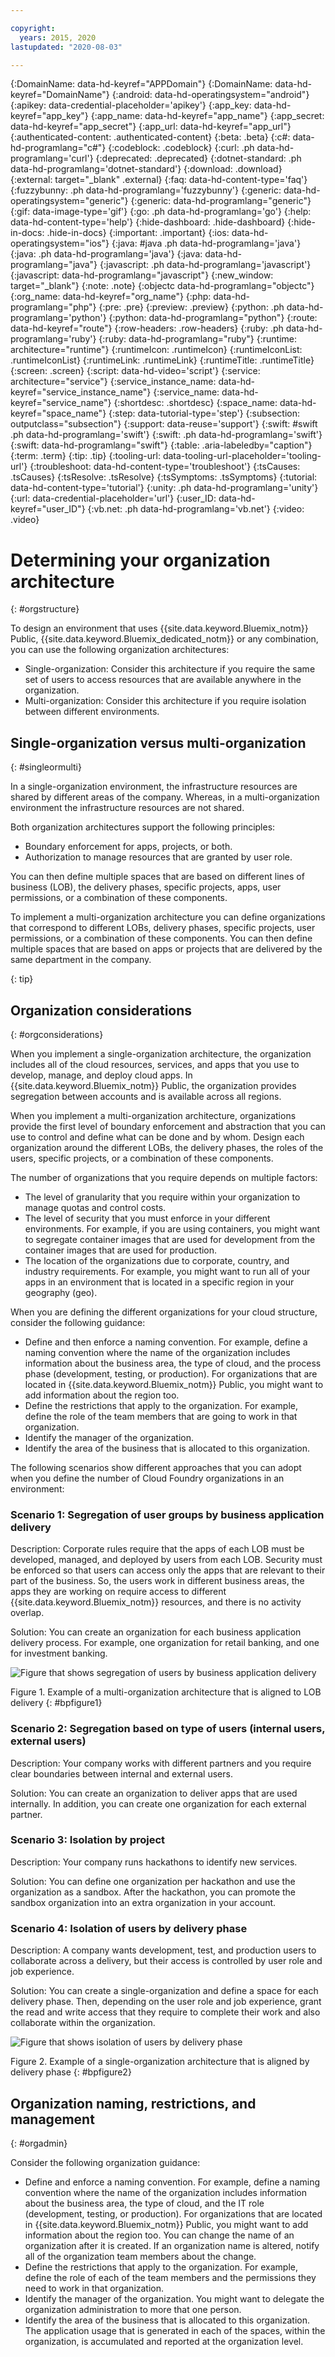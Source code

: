 ```yaml
---

copyright:
  years: 2015, 2020
lastupdated: "2020-08-03"

---
```




{:DomainName: data-hd-keyref="APPDomain"}
{:DomainName: data-hd-keyref="DomainName"}
{:android: data-hd-operatingsystem="android"}
{:apikey: data-credential-placeholder='apikey'}
{:app_key: data-hd-keyref="app_key"}
{:app_name: data-hd-keyref="app_name"}
{:app_secret: data-hd-keyref="app_secret"}
{:app_url: data-hd-keyref="app_url"}
{:authenticated-content: .authenticated-content}
{:beta: .beta}
{:c#: data-hd-programlang="c#"}
{:codeblock: .codeblock}
{:curl: .ph data-hd-programlang='curl'}
{:deprecated: .deprecated}
{:dotnet-standard: .ph data-hd-programlang='dotnet-standard'}
{:download: .download}
{:external: target="_blank" .external}
{:faq: data-hd-content-type='faq'}
{:fuzzybunny: .ph data-hd-programlang='fuzzybunny'}
{:generic: data-hd-operatingsystem="generic"}
{:generic: data-hd-programlang="generic"}
{:gif: data-image-type='gif'}
{:go: .ph data-hd-programlang='go'}
{:help: data-hd-content-type='help'}
{:hide-dashboard: .hide-dashboard}
{:hide-in-docs: .hide-in-docs}
{:important: .important}
{:ios: data-hd-operatingsystem="ios"}
{:java: #java .ph data-hd-programlang='java'}
{:java: .ph data-hd-programlang='java'}
{:java: data-hd-programlang="java"}
{:javascript: .ph data-hd-programlang='javascript'}
{:javascript: data-hd-programlang="javascript"}
{:new_window: target="_blank"}
{:note: .note}
{:objectc data-hd-programlang="objectc"}
{:org_name: data-hd-keyref="org_name"}
{:php: data-hd-programlang="php"}
{:pre: .pre}
{:preview: .preview}
{:python: .ph data-hd-programlang='python'}
{:python: data-hd-programlang="python"}
{:route: data-hd-keyref="route"}
{:row-headers: .row-headers}
{:ruby: .ph data-hd-programlang='ruby'}
{:ruby: data-hd-programlang="ruby"}
{:runtime: architecture="runtime"}
{:runtimeIcon: .runtimeIcon}
{:runtimeIconList: .runtimeIconList}
{:runtimeLink: .runtimeLink}
{:runtimeTitle: .runtimeTitle}
{:screen: .screen}
{:script: data-hd-video='script'}
{:service: architecture="service"}
{:service_instance_name: data-hd-keyref="service_instance_name"}
{:service_name: data-hd-keyref="service_name"}
{:shortdesc: .shortdesc}
{:space_name: data-hd-keyref="space_name"}
{:step: data-tutorial-type='step'}
{:subsection: outputclass="subsection"}
{:support: data-reuse='support'}
{:swift: #swift .ph data-hd-programlang='swift'}
{:swift: .ph data-hd-programlang='swift'}
{:swift: data-hd-programlang="swift"}
{:table: .aria-labeledby="caption"}
{:term: .term}
{:tip: .tip}
{:tooling-url: data-tooling-url-placeholder='tooling-url'}
{:troubleshoot: data-hd-content-type='troubleshoot'}
{:tsCauses: .tsCauses}
{:tsResolve: .tsResolve}
{:tsSymptoms: .tsSymptoms}
{:tutorial: data-hd-content-type='tutorial'}
{:unity: .ph data-hd-programlang='unity'}
{:url: data-credential-placeholder='url'}
{:user_ID: data-hd-keyref="user_ID"}
{:vb.net: .ph data-hd-programlang='vb.net'}
{:video: .video}

# Determining your organization architecture
{: #orgstructure}

<!-- This file is reused in the CF Public subcollection. -->

To design an environment that uses {{site.data.keyword.Bluemix_notm}} Public, {{site.data.keyword.Bluemix_dedicated_notm}} or any combination, you can use the following organization architectures:

* Single-organization: Consider this architecture if you require the same set of users to access resources that are available anywhere in the organization.
* Multi-organization: Consider this architecture if you require isolation between different environments.

## Single-organization versus multi-organization
{: #singleormulti}

In a single-organization environment, the infrastructure resources are shared by different areas of the company. Whereas, in a multi-organization environment the infrastructure resources are not shared.

Both organization architectures support the following principles:

* Boundary enforcement for apps, projects, or both.
* Authorization to manage resources that are granted by user role.

You can then define multiple spaces that are based on different lines of business (LOB), the delivery phases, specific projects, apps, user permissions, or a combination of these components.

To implement a multi-organization architecture you can define organizations that correspond to different LOBs, delivery phases, specific projects, user permissions, or a combination of these components. You can then define multiple spaces that are based on apps or projects that are delivered by the same department in the company.

{: tip}

## Organization considerations
{: #orgconsiderations}

When you implement a single-organization architecture, the organization includes all of the cloud resources, services, and apps that you use to develop, manage, and deploy cloud apps. In {{site.data.keyword.Bluemix_notm}} Public, the organization provides segregation between accounts and is available across all regions.

When you implement a multi-organization architecture, organizations provide the first level of boundary enforcement and abstraction that you can use to control and define what can be done and by whom. Design each organization around the different LOBs, the delivery phases, the roles of the users, specific projects, or a combination of these components.  

The number of organizations that you require depends on multiple factors:

* The level of granularity that you require within your organization to manage quotas and control costs.
* The level of security that you must enforce in your different environments. For example, if you are using containers, you might want to segregate container images that are used for development from the container images that are used for production.
* The location of the organizations due to corporate, country, and industry requirements. For example, you might want to run all of your apps in an environment that is located in a specific region in your geography (geo).

When you are defining the different organizations for your cloud structure, consider the following guidance:

* Define and then enforce a naming convention. For example, define a naming convention where the name of the organization includes information about the business area, the type of cloud, and the process phase (development, testing, or production). For organizations that are located in {{site.data.keyword.Bluemix_notm}} Public, you might want to add information about the region too.
* Define the restrictions that apply to the organization. For example, define the role of the team members that are going to work in that organization.
* Identify the manager of the organization.
* Identify the area of the business that is allocated to this organization.

The following scenarios show different approaches that you can adopt when you define the number of Cloud Foundry organizations in an environment:

### Scenario 1: Segregation of user groups by business application delivery

 Description: Corporate rules require that the apps of each LOB must be developed, managed, and deployed by users from each LOB. Security must be enforced so that users can access only the apps that are relevant to their part of the business. So, the users work in different business areas, the apps they are working on require access to different {{site.data.keyword.Bluemix_notm}} resources, and there is no activity overlap.

  Solution: You can create an organization for each business application delivery process. For example, one organization for retail banking, and one for investment banking.

  ![Figure that shows segregation of users by business application delivery](images/bank_example.svg "Figure that shows segregation of users by business application delivery")

  Figure 1. Example of a multi-organization architecture that is aligned to LOB delivery
{: #bpfigure1}

### Scenario 2: Segregation based on type of users (internal users, external users)

  Description: Your company works with different partners and you require clear boundaries between internal and external users.

  Solution: You can create an organization to deliver apps that are used internally. In addition, you can create one organization for each external partner.

### Scenario 3: Isolation by project

  Description: Your company runs hackathons to identify new services.  

  Solution: You can define one organization per hackathon and use the organization as a sandbox. After the hackathon, you can promote the sandbox organization into an extra organization in your account.

### Scenario 4: Isolation of users by delivery phase

  Description: A company wants development, test, and production users to collaborate across a delivery, but their access is controlled by user role and job experience.

  Solution: You can create a single-organization and define a space for each delivery phase. Then, depending on the user role and job experience, grant the read and write access that they require to complete their work and also collaborate within the organization.

  ![Figure that shows isolation of users by delivery phase](images/user_groups_example.svg "Figure that shows isolation of users by delivery phase")

   Figure 2. Example of a single-organization architecture that is aligned by delivery phase
{: #bpfigure2}

## Organization naming, restrictions, and management
{: #orgadmin}   

Consider the following organization guidance:

* Define and enforce a naming convention. For example, define a naming convention where the name of the organization includes information about the business area, the type of cloud, and the IT role (development, testing, or production). For organizations that are located in {{site.data.keyword.Bluemix_notm}} Public, you might want to add information about the region too. You can change the name of an organization after it is created. If an organization name is altered, notify all of the organization team members about the change.
* Define the restrictions that apply to the organization. For example, define the role of each of the team members and the permissions they need to work in that organization.
* Identify the manager of the organization. You might want to delegate the organization administration to more that one person.
* Identify the area of the business that is allocated to this organization. The application usage that is generated in each of the spaces, within the organization, is accumulated and reported at the organization level.


